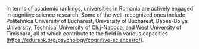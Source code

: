 
In terms of academic rankings, universities in Romania are actively engaged in cognitive science research. Some of the well-recognized ones include Politehnica University of Bucharest, University of Bucharest, Babes-Bolyai University, Technical University of Cluj-Napoca, and West University of Timisoara, all of which contribute to the field in various capacities (https://edurank.org/psychology/cognitive-science/ro/).
